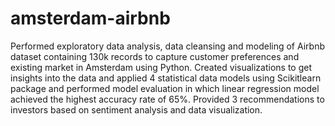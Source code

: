 # amsterdam-airbnb
Performed exploratory data analysis, data cleansing and modeling of Airbnb dataset containing 130k records to capture customer preferences and existing market in Amsterdam using Python. Created visualizations to get insights into the data and applied 4 statistical data models using Scikitlearn package and performed model evaluation in which linear regression model achieved the highest accuracy rate of 65%. Provided 3 recommendations to investors based on sentiment analysis and data visualization.
